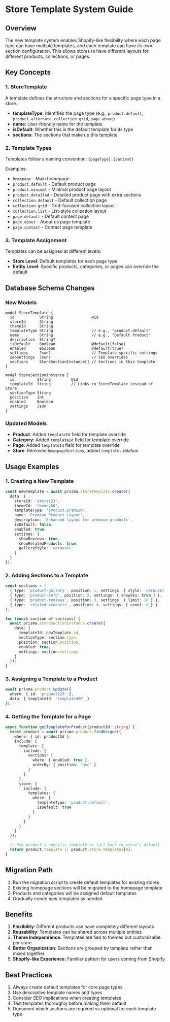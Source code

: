 # Store Template System Guide

## Overview

The new template system enables Shopify-like flexibility where each page type can have multiple templates, and each template can have its own section configuration. This allows stores to have different layouts for different products, collections, or pages.

## Key Concepts

### 1. StoreTemplate
A template defines the structure and sections for a specific page type in a store.

- **templateType**: Identifies the page type (e.g., `product.default`, `product.alternate`, `collection.grid`, `page.about`)
- **name**: User-friendly name for the template
- **isDefault**: Whether this is the default template for its type
- **sections**: The sections that make up this template

### 2. Template Types

Templates follow a naming convention: `{pageType}.{variant}`

Examples:
- `homepage` - Main homepage
- `product.default` - Default product page
- `product.minimal` - Minimal product page layout
- `product.detailed` - Detailed product page with extra sections
- `collection.default` - Default collection page
- `collection.grid` - Grid-focused collection layout
- `collection.list` - List-style collection layout
- `page.default` - Default content page
- `page.about` - About us page template
- `page.contact` - Contact page template

### 3. Template Assignment

Templates can be assigned at different levels:
- **Store Level**: Default templates for each page type
- **Entity Level**: Specific products, categories, or pages can override the default

## Database Schema Changes

### New Models

```prisma
model StoreTemplate {
  id           String                 @id
  storeId      String
  themeId      String
  templateType String                 // e.g., "product.default"
  name         String                 // e.g., "Default Product"
  description  String?
  isDefault    Boolean                @default(false)
  enabled      Boolean                @default(true)
  settings     Json?                  // Template-specific settings
  seoSettings  Json?                  // SEO overrides
  sections     StoreSectionInstance[] // Sections in this template
}

model StoreSectionInstance {
  id          String         @id
  templateId  String         // Links to StoreTemplate instead of Store
  sectionType String
  position    Int
  enabled     Boolean
  settings    Json
}
```

### Updated Models

- **Product**: Added `templateId` field for template override
- **Category**: Added `templateId` field for template override
- **Page**: Added `templateId` field for template override
- **Store**: Removed `homepageSections`, added `templates` relation

## Usage Examples

### 1. Creating a New Template

```typescript
const newTemplate = await prisma.storeTemplate.create({
  data: {
    storeId: 'store123',
    themeId: 'theme456',
    templateType: 'product.premium',
    name: 'Premium Product Layout',
    description: 'Enhanced layout for premium products',
    isDefault: false,
    enabled: true,
    settings: {
      showReviews: true,
      showRelatedProducts: true,
      galleryStyle: 'carousel'
    }
  }
});
```

### 2. Adding Sections to a Template

```typescript
const sections = [
  { type: 'product-gallery', position: 1, settings: { style: 'carousel' } },
  { type: 'product-info', position: 2, settings: { showSku: true } },
  { type: 'product-reviews', position: 3, settings: { limit: 10 } },
  { type: 'related-products', position: 4, settings: { count: 8 } }
];

for (const section of sections) {
  await prisma.storeSectionInstance.create({
    data: {
      templateId: newTemplate.id,
      sectionType: section.type,
      position: section.position,
      enabled: true,
      settings: section.settings
    }
  });
}
```

### 3. Assigning a Template to a Product

```typescript
await prisma.product.update({
  where: { id: 'product123' },
  data: { templateId: 'template456' }
});
```

### 4. Getting the Template for a Page

```typescript
async function getTemplateForProduct(productId: string) {
  const product = await prisma.product.findUnique({
    where: { id: productId },
    include: {
      template: {
        include: {
          sections: {
            where: { enabled: true },
            orderBy: { position: 'asc' }
          }
        }
      },
      store: {
        include: {
          templates: {
            where: {
              templateType: 'product.default',
              isDefault: true
            }
          }
        }
      }
    }
  });

  // Use product's specific template or fall back to store's default
  return product.template || product.store.templates[0];
}
```

## Migration Path

1. Run the migration script to create default templates for existing stores
2. Existing homepage sections will be migrated to the homepage template
3. Products and categories will be assigned default templates
4. Gradually create new templates as needed

## Benefits

1. **Flexibility**: Different products can have completely different layouts
2. **Reusability**: Templates can be shared across multiple entities
3. **Theme Independence**: Templates are tied to themes but customizable per store
4. **Better Organization**: Sections are grouped by template rather than mixed together
5. **Shopify-like Experience**: Familiar pattern for users coming from Shopify

## Best Practices

1. Always create default templates for core page types
2. Use descriptive template names and types
3. Consider SEO implications when creating templates
4. Test templates thoroughly before making them default
5. Document which sections are required vs optional for each template type